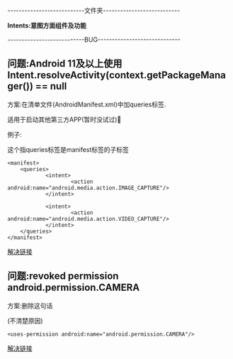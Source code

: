 ---------------------------文件夹---------------------------

__Intents:意图方面组件及功能__

---------------------------BUG-----------------------------

## 问题:Android 11及以上使用Intent.resolveActivity(context.getPackageManager()) == null

方案:在清单文件(AndroidManifest.xml)中加queries标签.

适用于启动其他第三方APP(暂时没试过)🧐

例子:

这个指queries标签是manifest标签的子标签

```
<manifest> 
	<queries>
        	<intent>
            		<action android:name="android.media.action.IMAGE_CAPTURE"/>
        	</intent>

        	<intent>
            		<action android:name="android.media.action.VIDEO_CAPTURE"/>
            </intent>
    </queries>
</manifest>
```

[解决链接](https://blog.csdn.net/u012452490/article/details/113125945)

## 问题:revoked permission android.permission.CAMERA

方案:删除这句话

(不清楚原因)

```
<uses-permission android:name="android.permission.CAMERA"/>
```

[解决链接](https://cloud.tencent.com/developer/ask/sof/114072647)



